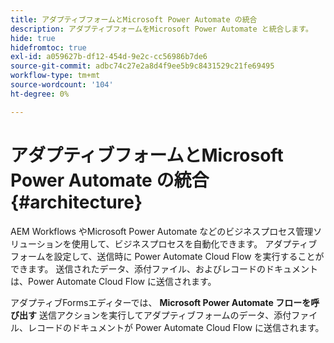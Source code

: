 ```yaml
---
title: アダプティブフォームとMicrosoft Power Automate の統合
description: アダプティブフォームをMicrosoft Power Automate と統合します。
hide: true
hidefromtoc: true
exl-id: a059627b-df12-454d-9e2c-cc56986b7de6
source-git-commit: adbc74c27e2a8d4f9ee5b9c8431529c21fe69495
workflow-type: tm+mt
source-wordcount: '104'
ht-degree: 0%

---
```


# アダプティブフォームとMicrosoft Power Automate の統合 {#architecture}

AEM Workflows やMicrosoft Power Automate などのビジネスプロセス管理ソリューションを使用して、ビジネスプロセスを自動化できます。 アダプティブフォームを設定して、送信時に Power Automate Cloud Flow を実行することができます。 送信されたデータ、添付ファイル、およびレコードのドキュメントは、Power Automate Cloud Flow に送信されます。

アダプティブFormsエディターでは、 **Microsoft Power Automate フローを呼び出す** 送信アクションを実行してアダプティブフォームのデータ、添付ファイル、レコードのドキュメントが Power Automate Cloud Flow に送信されます。
